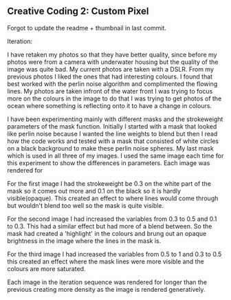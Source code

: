 ## Creative Coding 2: Custom Pixel
Forgot to update the readme + thumbnail in last commit.

Iteration:

I have retaken my photos so that they have better quality, since before my photos were from a camera with underwater housing but the quality of the image was quite bad. My current photos are taken with a DSLR. From my previous photos I liked the ones that had interesting colours. I found that best worked with the perlin noise algorithm and complimented the flowing lines. My photos are taken infront of the water front I was trying to focus more on the colours in the image to do that I was trying to get photos of the ocean where something is reflecting onto it to have a change in colours. 

I have been experimenting mainly with different masks and the strokeweight parameters of the mask function. Initially I started with a mask that looked like perlin noise because I wanted the line weights to blend but then I read how the code works and tested with a mask that consisted of white circles on a black background to make these perlin noise spheres. My last mask which is used in all three of my images. I used the same image each time for this experiment to show the differences in parameters. Each image was rendered for 

For the first image I had the strokeweight be 0.3 on the white part of the mask so it comes out more and 0.1 on the black so it is hardly visible(opaque). This created an effect to where lines would come through but wouldn't blend too well so the mask is quite visible. 

For the second image I had increased the variables from 0.3 to 0.5 and 0.1 to 0.3. This had a similar effect but had more of a blend between. So the mask had created a 'highlight' in the colours and brung out an opaque brightness in the image where the lines in the mask is. 

For the third image I had increased the variables from 0.5 to 1 and 0.3 to 0.5 this created an effect where the mask lines were more visible and the colours are more saturated.

Each image in the iteration sequence was rendered for longer than the previous creating more density as the image is rendered generatively.



